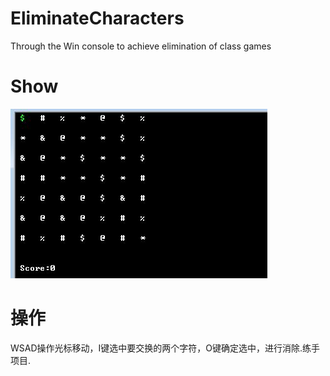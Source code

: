 # EliminateCharacters
Through the Win console to achieve elimination of class games
# Show
![Show](https://github.com/vmpy/Eliminate-Characters/blob/master/Image/Show.jpg)
# 操作
WSAD操作光标移动，I键选中要交换的两个字符，O键确定选中，进行消除.练手项目.
